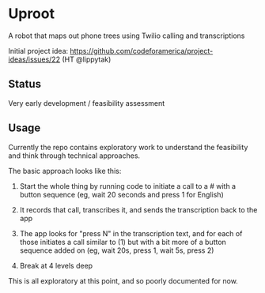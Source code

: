 # Uproot

A robot that maps out phone trees using Twilio calling and transcriptions

Initial project idea: https://github.com/codeforamerica/project-ideas/issues/22 (HT @lippytak)

## Status

Very early development / feasibility assessment

## Usage

Currently the repo contains exploratory work to understand the feasibility and think through technical approaches.

The basic approach looks like this:

1. Start the whole thing by running code to initiate a call to a # with a button sequence (eg, wait 20 seconds and press 1 for English)

2. It records that call, transcribes it, and sends the transcription back to the app

3. The app looks for "press N" in the transcription text, and for each of those initiates a call similar to (1) but with a bit more of a button sequence added on (eg, wait 20s, press 1, wait 5s, press 2)

4. Break at 4 levels deep

This is all exploratory at this point, and so poorly documented for now.

